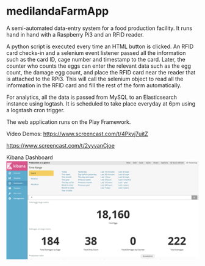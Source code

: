 # medilandaFarmApp
A semi-automated data-entry system for a food production facility. It runs hand in hand with a Raspberry Pi3 and an RFID reader. 

A python script is executed every time an HTML button is clicked. An RFID card checks-in and a selenium event listener passed all the information such as the card ID, cage number and timestamp to the card. Later, the counter who counts the eggs can enter the relevant data such as the egg count, the damage egg count, and place the RFID card near the reader that is attached to the RPi3. This will call the selenium object to read all the information in the RFID card and fill the rest of the form automatically.

For analytics, all the data is passed from MySQL to an Elasticsearch instance using logtash. It is scheduled to take place everyday at 6pm using a logstash cron trigger.

The web application runs on the Play Framework.

Video Demos:
https://www.screencast.com/t/4Pkvj7uitZ

https://www.screencast.com/t/2yyvanCjoe

Kibana Dashboard
![Screenshot of Kibana Dashboard](https://github.com/levidu/medilandaFarmApp/blob/master/Screen%20Shot%202019-09-16%20at%202.54.55%20PM.png)

